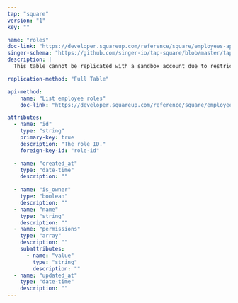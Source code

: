 ```yaml
---
tap: "square"
version: "1"
key: ""

name: "roles"
doc-link: "https://developer.squareup.com/reference/square/employees-api"
singer-schema: "https://github.com/singer-io/tap-square/blob/master/tap_square/schemas/roles.json"
description: |
  This table cannot be replicated with a sandbox account due to restrictions from {{ integration.display_name }}.

replication-method: "Full Table"

api-method:
    name: "List employee roles"
    doc-link: "https://developer.squareup.com/reference/square/employees-api/v1-list-employee-roles"

attributes:
  - name: "id"
    type: "string"
    primary-key: true
    description: "The role ID."
    foreign-key-id: "role-id"

  - name: "created_at"
    type: "date-time"
    description: ""
  
  - name: "is_owner"
    type: "boolean"
    description: ""
  - name: "name"
    type: "string"
    description: ""
  - name: "permissions"
    type: "array"
    description: ""
    subattributes:
      - name: "value"
        type: "string"
        description: ""
  - name: "updated_at"
    type: "date-time"
    description: ""
---
```

